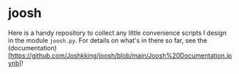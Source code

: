 # joosh

Here is a handy repository to collect any little convenience scripts I design in the module `joosh.py`. For details on what's in there so far, see the (documentation)[https://github.com/Joshkking/joosh/blob/main/Joosh%20Documentation.ipynb]!
